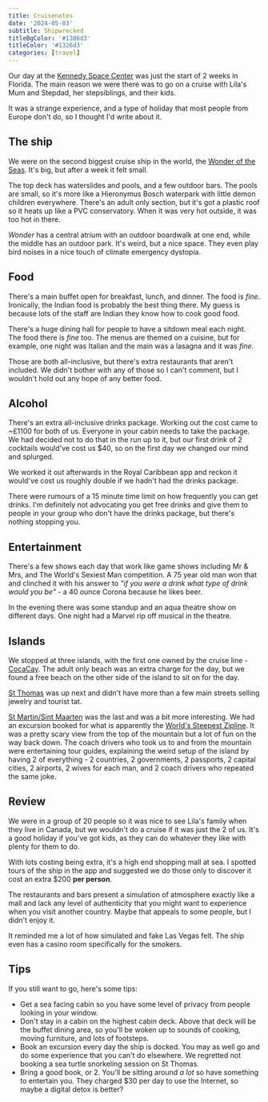 ```yaml
---
title: Cruisenotes
date: '2024-05-03'
subtitle: Shipwrecked
titleBgColor: '#1386d3'
titleColor: '#1326d3'
categories: [travel]
---
```


Our day at the [Kennedy Space Center](/blog/kennedy-space-center) was just the start of 2 weeks in Florida. The main reason we were there was to go on a cruise with Lila's Mum and Stepdad, her stepsiblings, and their kids.

It was a strange experience, and a type of holiday that most people from Europe don't do, so I thought I'd write about it.

## The ship

We were on the second biggest cruise ship in the world, the [Wonder of the Seas](https://www.royalcaribbean.com/cruise-ships/wonder-of-the-seas). It's big, but after a week it felt small.

The top deck has waterslides and pools, and a few outdoor bars. The pools are small, so it's more like a Hieronymus Bosch waterpark with little demon children everywhere. There's an adult only section, but it's got a plastic roof so it heats up like a PVC conservatory. When it was very hot outside, it was too hot in there.

_Wonder_ has a central atrium with an outdoor boardwalk at one end, while the middle has an outdoor park. It's weird, but a nice space. They even play bird noises in a nice touch of climate emergency dystopia.

## Food

There's a main buffet open for breakfast, lunch, and dinner. The food is _fine_. Ironically, the Indian food is probably the best thing there. My guess is because lots of the staff are Indian they know how to cook good food.

There's a huge dining hall for people to have a sitdown meal each night. The food there is _fine_ too. The menus are themed on a cuisine, but for example, one night was Italian and the main was a lasagna and it was _fine_.

Those are both all-inclusive, but there's extra restaurants that aren't included. We didn't bother with any of those so I can't comment, but I wouldn't hold out any hope of any better food.

## Alcohol

There's an extra all-inclusive drinks package. Working out the cost came to ~£1100 for both of us. Everyone in your cabin needs to take the package. We had decided not to do that in the run up to it, but our first drink of 2 cocktails would've cost us $40, so on the first day we changed our mind and splurged.

We worked it out afterwards in the Royal Caribbean app and reckon it would've cost us roughly double if we hadn't had the drinks package.

There were rumours of a 15 minute time limit on how frequently you can get drinks. I'm definitely not advocating you get free drinks and give them to people in your group who don't have the drinks package, but there's nothing stopping you.

## Entertainment

There's a few shows each day that work like game shows including Mr & Mrs, and The World's Sexiest Man competition. A 75 year old man won that and clinched it with his answer to _"if you were a drink what type of drink would you be"_ - a 40 ounce Corona because he likes beer.

In the evening there was some standup and an aqua theatre show on different days. One night had a Marvel rip off musical in the theatre.

## Islands

We stopped at three islands, with the first one owned by the cruise line - [CocaCay](https://en.wikipedia.org/wiki/CocoCay?useskin=vector). The adult only beach was an extra charge for the day, but we found a free beach on the other side of the island to sit on for the day.

[St Thomas](https://en.wikipedia.org/wiki/Saint_Thomas%2C_U.S._Virgin_Islands?useskin=vector) was up next and didn't have more than a few main streets selling jewelry and tourist tat.

[St Martin/Sint Maarten](<https://en.wikipedia.org/wiki/Saint_Martin_(island)?useskin=vector>) was the last and was a bit more interesting. We had an excursion booked for what is apparently the [World's Steepest Zipline](https://www.youtube.com/watch?v=obnTGvHJq8E). It was a pretty scary view from the top of the mountain but a lot of fun on the way back down. The coach drivers who took us to and from the mountain were entertaining tour guides, explaining the weird setup of the island by having 2 of everything - 2 countries, 2 governments, 2 passports, 2 capital cities, 2 airports, 2 wives for each man, and 2 coach drivers who repeated the same joke.

## Review

We were in a group of 20 people so it was nice to see Lila's family when they live in Canada, but we wouldn't do a cruise if it was just the 2 of us. It's a good holiday if you've got kids, as they can do whatever they like with plenty for them to do.

With lots costing being extra, it's a high end shopping mall at sea. I spotted tours of the ship in the app and suggested we do those only to discover it cost an extra $200 **per person**.

The restaurants and bars present a simulation of atmosphere exactly like a mall and lack any level of authenticity that you might want to experience when you visit another country. Maybe that appeals to some people, but I didn't enjoy it.

It reminded me a lot of how simulated and fake Las Vegas felt. The ship even has a casino room specifically for the smokers.

## Tips

If you still want to go, here's some tips:

- Get a sea facing cabin so you have some level of privacy from people looking in your window.
- Don't stay in a cabin on the highest cabin deck. Above that deck will be the buffet dining area, so you'll be woken up to sounds of cooking, moving furniture, and lots of footsteps.
- Book an excursion every day the ship is docked. You may as well go and do some experience that you can't do elsewhere. We regretted not booking a sea turtle snorkeling session on St Thomas.
- Bring a good book, or 2. You'll be sitting around _a lot_ so have something to entertain you. They charged $30 per day to use the Internet, so maybe a digital detox is better?
